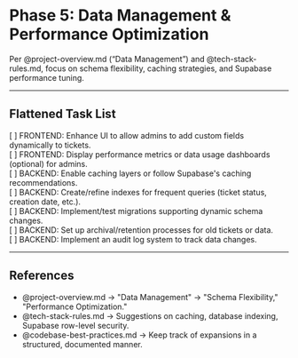 # Phase 5: Data Management & Performance Optimization

Per @project-overview.md (“Data Management”) and @tech-stack-rules.md, focus on schema flexibility, caching strategies, and Supabase performance tuning.

---

## Flattened Task List

[ ] FRONTEND: Enhance UI to allow admins to add custom fields dynamically to tickets.  
[ ] FRONTEND: Display performance metrics or data usage dashboards (optional) for admins.  
[ ] BACKEND: Enable caching layers or follow Supabase's caching recommendations.  
[ ] BACKEND: Create/refine indexes for frequent queries (ticket status, creation date, etc.).  
[ ] BACKEND: Implement/test migrations supporting dynamic schema changes.  
[ ] BACKEND: Set up archival/retention processes for old tickets or data.  
[ ] BACKEND: Implement an audit log system to track data changes.

---

## References
- @project-overview.md → "Data Management" → "Schema Flexibility," "Performance Optimization."  
- @tech-stack-rules.md → Suggestions on caching, database indexing, Supabase row-level security.  
- @codebase-best-practices.md → Keep track of expansions in a structured, documented manner.  